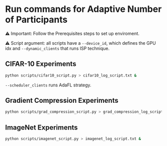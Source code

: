 # Run commands for Adaptive Number of Participants

⚠️ Important: Follow the Prerequisites steps to set up enviroment.

⚠ Script argument: all scripts have a `--device_id`, which defines the GPU idx and `--dynamic_clients` that runs ISP technique.

## CIFAR-10 Experiments

```bash
python scripts/cifar10_script.py > cifar10_log_script.txt &
```

`--scheduler_clients` runs AdaFL strategy.

## Gradient Compression Experiments

```bash
python scripts/grad_compression_script.py > grad_compression_log_script.txt &
```

## ImageNet Experiments

```bash
python scripts/imagenet_script.py > imagenet_log_script.txt &
```